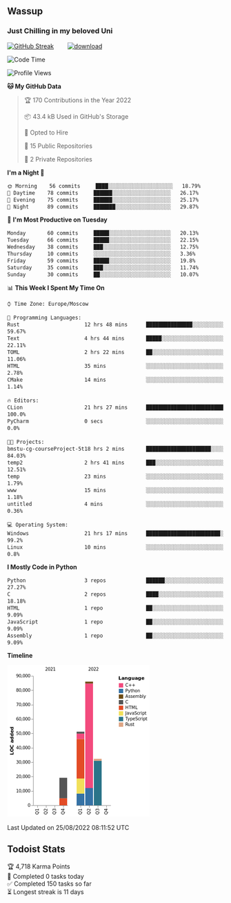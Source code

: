 ## Wassup 
### Just Chilling in my beloved Uni 

<!--
-->

[![GitHub Streak](http://github-readme-streak-stats.herokuapp.com?user=archeoss&theme=shades-of-purple&hide_border=true&date_format=j%20M%5B%20Y%5D)](https://git.io/streak-stats)&nbsp;&nbsp;&nbsp;&nbsp;&nbsp;&nbsp;&nbsp;&nbsp;[![download](https://user-images.githubusercontent.com/68448737/147796309-d8b65b1d-4dde-40d9-b03a-2b42aaa6cd43.jpeg)
](http://bmstu.ru/)

<!--START_SECTION:waka-->
![Code Time](http://img.shields.io/badge/Code%20Time-483%20hrs%2025%20mins-blue)

![Profile Views](http://img.shields.io/badge/Profile%20Views-1-blue)

**🐱 My GitHub Data** 

> 🏆 170 Contributions in the Year 2022
 > 
> 📦 43.4 kB Used in GitHub's Storage 
 > 
> 💼 Opted to Hire
 > 
> 📜 15 Public Repositories 
 > 
> 🔑 2 Private Repositories  
 > 
**I'm a Night 🦉** 

```text
🌞 Morning    56 commits     ████░░░░░░░░░░░░░░░░░░░░░   18.79% 
🌆 Daytime    78 commits     ██████░░░░░░░░░░░░░░░░░░░   26.17% 
🌃 Evening    75 commits     ██████░░░░░░░░░░░░░░░░░░░   25.17% 
🌙 Night      89 commits     ███████░░░░░░░░░░░░░░░░░░   29.87%

```
📅 **I'm Most Productive on Tuesday** 

```text
Monday       60 commits     █████░░░░░░░░░░░░░░░░░░░░   20.13% 
Tuesday      66 commits     █████░░░░░░░░░░░░░░░░░░░░   22.15% 
Wednesday    38 commits     ███░░░░░░░░░░░░░░░░░░░░░░   12.75% 
Thursday     10 commits     ░░░░░░░░░░░░░░░░░░░░░░░░░   3.36% 
Friday       59 commits     █████░░░░░░░░░░░░░░░░░░░░   19.8% 
Saturday     35 commits     ███░░░░░░░░░░░░░░░░░░░░░░   11.74% 
Sunday       30 commits     ██░░░░░░░░░░░░░░░░░░░░░░░   10.07%

```


📊 **This Week I Spent My Time On** 

```text
⌚︎ Time Zone: Europe/Moscow

💬 Programming Languages: 
Rust                     12 hrs 48 mins      ███████████████░░░░░░░░░░   59.67% 
Text                     4 hrs 44 mins       █████░░░░░░░░░░░░░░░░░░░░   22.11% 
TOML                     2 hrs 22 mins       ██░░░░░░░░░░░░░░░░░░░░░░░   11.06% 
HTML                     35 mins             ░░░░░░░░░░░░░░░░░░░░░░░░░   2.78% 
CMake                    14 mins             ░░░░░░░░░░░░░░░░░░░░░░░░░   1.14%

🔥 Editors: 
CLion                    21 hrs 27 mins      █████████████████████████   100.0% 
PyCharm                  0 secs              ░░░░░░░░░░░░░░░░░░░░░░░░░   0.0%

🐱‍💻 Projects: 
bmstu-cg-courseProject-5t18 hrs 2 mins       █████████████████████░░░░   84.03% 
temp2                    2 hrs 41 mins       ███░░░░░░░░░░░░░░░░░░░░░░   12.51% 
temp                     23 mins             ░░░░░░░░░░░░░░░░░░░░░░░░░   1.79% 
www                      15 mins             ░░░░░░░░░░░░░░░░░░░░░░░░░   1.18% 
untitled                 4 mins              ░░░░░░░░░░░░░░░░░░░░░░░░░   0.36%

💻 Operating System: 
Windows                  21 hrs 17 mins      ████████████████████████░   99.2% 
Linux                    10 mins             ░░░░░░░░░░░░░░░░░░░░░░░░░   0.8%

```

**I Mostly Code in Python** 

```text
Python                   3 repos             ██████░░░░░░░░░░░░░░░░░░░   27.27% 
C                        2 repos             ████░░░░░░░░░░░░░░░░░░░░░   18.18% 
HTML                     1 repo              ██░░░░░░░░░░░░░░░░░░░░░░░   9.09% 
JavaScript               1 repo              ██░░░░░░░░░░░░░░░░░░░░░░░   9.09% 
Assembly                 1 repo              ██░░░░░░░░░░░░░░░░░░░░░░░   9.09%

```


**Timeline**

![Chart not found](https://raw.githubusercontent.com/archeoss/archeoss/master/charts/bar_graph.png) 


 Last Updated on 25/08/2022 08:11:52 UTC
<!--END_SECTION:waka-->

## Todoist Stats

<!-- TODO-IST:START -->
🏆  4,718 Karma Points           
🌸  Completed 0 tasks today           
✅  Completed 150 tasks so far           
⏳  Longest streak is 11 days
<!-- TODO-IST:END -->
